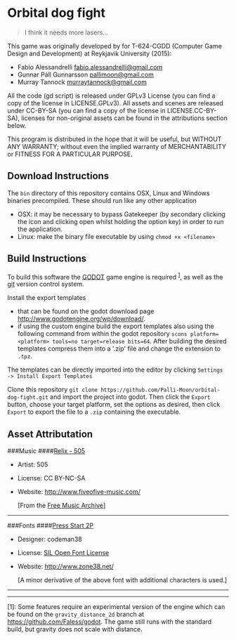 # Orbital dog fight
> I think it needs more lasers...

This game was originally developed by for T-624-CGDD (Computer Game Design and
Development) at Reykjavik University (2015):
- Fabio Alessandrelli <fabio.alessandrelli@gmail.com>
- Gunnar Páll Gunnarsson <pallimoon@gmail.com>
- Murray Tannock <murraytannock@gmail.com>

All the code (gd script) is released under GPLv3 License (you can find a copy
of the license in LICENSE.GPLv3). All assets and scenes are released
under CC-BY-SA (you can find a copy of the license in LICENSE.CC-BY-SA),
licenses for non-original assets can be found in the attributions section below.

This program is distributed in the hope that it will be useful,
but WITHOUT ANY WARRANTY; without even the implied warranty of
MERCHANTABILITY or FITNESS FOR A PARTICULAR PURPOSE.

## Download Instructions

The `bin` directory of this repository contains OSX, Linux and Windows binaries
precompiled. These should run like any other application
-  OSX: it may be necessary to bypass Gatekeeper (by secondary clicking the icon and clicking open whilst holding the option key) in order to run the application.
- Linux: make the binary file executable by using `chmod +x <filename>`

## Build Instructions
To build this software the [GODOT](http://www.godotengine.org/) game
engine is required <sup>[1](#myfootnote1)</sup>, as well as the
[git](http://git-scm.com/) version control system.

Install the export templates
- that can be found on the godot download page
http://www.godotengine.org/wp/download/.
- if using the custom engine build the export templates also using the
following command from within the godot repository `scons platform=<platform>
tools=no target=release bits=64`. After building the desired templates compress
them into a '.zip' file and change the extension to `.tpz`.

The templates can be directly imported into the editor by clicking `Settings ->
Install Export Templates`

Clone this repository `git clone
https://github.com/Palli-Moon/orbital-dog-fight.git` and import the project into
godot. Then click the `Export` button, choose your target platform, set the
options as desired, then click `Export` to export the file to a `.zip`
containing the executable.

## Asset Attributation
###Music
####[Relix - 505](https://fiveofive.bandcamp.com/album/relix-1996-2013)
- Artist: 505
- License: CC BY-NC-SA
- Website: http://www.fiveofive-music.com/

    [From the [Free Music Archive](http://freemusicarchive.org)]
    
***

###Fonts
####[Press Start 2P](http://www.zone38.net/font/)
- Designer: codeman38
- License: [SIL Open Font License](http://scripts.sil.org/cms/scripts/page.php?site_id=nrsi&id=OFL)
- Website: http://www.zone38.net/

    [A minor derivative of the above font with additional characters is used.]

---

---
<a name="myfootnote1">[1]</a>: Some features require an experimental version of
the engine which can be found on the `gravity_distance_2d` branch at
https://github.com/Faless/godot. The game still runs with the standard build,
but gravity does not scale with distance.
